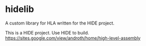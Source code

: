 # hidelib

A custom library for HLA written for the HIDE project.

This is a HIDE project. Use HIDE to build.
https://sites.google.com/view/androth/home/high-level-assembly
